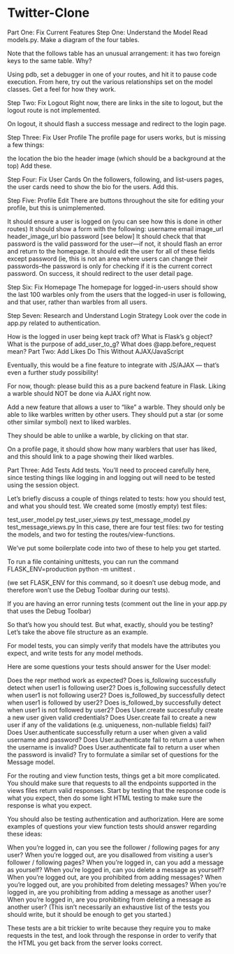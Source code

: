 # Twitter-Clone
Part One: Fix Current Features
Step One: Understand the Model
Read models.py. Make a diagram of the four tables.

Note that the follows table has an unusual arrangement: it has two foreign keys to the same table. Why?

Using pdb, set a debugger in one of your routes, and hit it to pause code execution. From here, try out the various relationships set on the model classes. Get a feel for how they work.

Step Two: Fix Logout
Right now, there are links in the site to logout, but the logout route is not implemented.

On logout, it should flash a success message and redirect to the login page.

Step Three: Fix User Profile
The profile page for users works, but is missing a few things:

the location
the bio
the header image (which should be a background at the top)
Add these.

Step Four: Fix User Cards
On the followers, following, and list-users pages, the user cards need to show the bio for the users. Add this.

Step Five: Profile Edit
There are buttons throughout the site for editing your profile, but this is unimplemented.

It should ensure a user is logged on (you can see how this is done in other routes)
It should show a form with the following:
username
email
image_url
header_image_url
bio
password [see below]
It should check that that password is the valid password for the user—if not, it should flash an error and return to the homepage.
It should edit the user for all of these fields except password (ie, this is not an area where users can change their passwords–the password is only for checking if it is the current correct password.
On success, it should redirect to the user detail page.

Step Six: Fix Homepage
The homepage for logged-in-users should show the last 100 warbles only from the users that the logged-in user is following, and that user, rather than warbles from all users.

Step Seven: Research and Understand Login Strategy
Look over the code in app.py related to authentication.

How is the logged in user being kept track of?
What is Flask’s g object?
What is the purpose of add_user_to_g?
What does @app.before_request mean?
Part Two: Add Likes
Do This Without AJAX/JavaScript

Eventually, this would be a fine feature to integrate with JS/AJAX — that’s even a further study possibility!

For now, though: please build this as a pure backend feature in Flask. Liking a warble should NOT be done via AJAX right now.

Add a new feature that allows a user to “like” a warble. They should only be able to like warbles written by other users. They should put a star (or some other similar symbol) next to liked warbles.

They should be able to unlike a warble, by clicking on that star.

On a profile page, it should show how many warblers that user has liked, and this should link to a page showing their liked warbles.

Part Three: Add Tests
Add tests. You’ll need to proceed carefully here, since testing things like logging in and logging out will need to be tested using the session object.

Let’s briefly discuss a couple of things related to tests: how you should test, and what you should test. We created some (mostly empty) test files:

test_user_model.py
test_user_views.py
test_message_model.py
test_message_views.py
In this case, there are four test files: two for testing the models, and two for testing the routes/view-functions.

We’ve put some boilerplate code into two of these to help you get started.

To run a file containing unittests, you can run the command FLASK_ENV=production python -m unittest <name-of-python-file>.

(we set FLASK_ENV for this command, so it doesn’t use debug mode, and therefore won’t use the Debug Toolbar during our tests).

If you are having an error running tests (comment out the line in your app.py that uses the Debug Toolbar)

So that’s how you should test. But what, exactly, should you be testing? Let’s take the above file structure as an example.

For model tests, you can simply verify that models have the attributes you expect, and write tests for any model methods.

Here are some questions your tests should answer for the User model:

Does the repr method work as expected?
Does is_following successfully detect when user1 is following user2?
Does is_following successfully detect when user1 is not following user2?
Does is_followed_by successfully detect when user1 is followed by user2?
Does is_followed_by successfully detect when user1 is not followed by user2?
Does User.create successfully create a new user given valid credentials?
Does User.create fail to create a new user if any of the validations (e.g. uniqueness, non-nullable fields) fail?
Does User.authenticate successfully return a user when given a valid username and password?
Does User.authenticate fail to return a user when the username is invalid?
Does User.authenticate fail to return a user when the password is invalid?
Try to formulate a similar set of questions for the Message model.

For the routing and view function tests, things get a bit more complicated. You should make sure that requests to all the endpoints supported in the views files return valid responses. Start by testing that the response code is what you expect, then do some light HTML testing to make sure the response is what you expect.

You should also be testing authentication and authorization. Here are some examples of questions your view function tests should answer regarding these ideas:

When you’re logged in, can you see the follower / following pages for any user?
When you’re logged out, are you disallowed from visiting a user’s follower / following pages?
When you’re logged in, can you add a message as yourself?
When you’re logged in, can you delete a message as yourself?
When you’re logged out, are you prohibited from adding messages?
When you’re logged out, are you prohibited from deleting messages?
When you’re logged in, are you prohibiting from adding a message as another user?
When you’re logged in, are you prohibiting from deleting a message as another user?
(This isn’t necessarily an exhaustive list of the tests you should write, but it should be enough to get you started.)

These tests are a bit trickier to write because they require you to make requests in the test, and look through the response in order to verify that the HTML you get back from the server looks correct.
